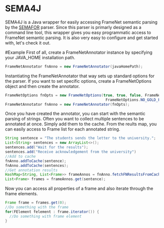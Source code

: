# SEMA4J
SEMA4J is a Java wrapper for easily accessing FrameNet semantic parsing by the [SEMAFOR](https://github.com/Noahs-ARK/semafor-semantic-parser) parser. Since this parser is primarly
designed as a command line tool, this wrapper gives you easy programmatic access to FrameNet semantic parsing. It is also
very easy to configure and get started with, let's check it out.

#Example
First of all, create a FrameNetAnnotator instance by specifying your JAVA_HOME installation path.
```java
FrameNetAnnotator fnAnno = new FrameNetAnnotator(javaHomePath);
```
Instantiating the FrameNetAnnotator that way sets up standard options for the parser. If you
want to set specific options, create a FrameNetOptions object and then create the annotator.
```java
FrameNetOptions fnOpts = new FrameNetOptions(true, true, false, FrameNetOptions.DECODING_TYPE_BEAM,
                                              FrameNetOptions.NO_GOLD_FILES, javaHomePath);
FrameNetAnnotator fnAnno = new FrameNetAnnotator(fnOpts);
```
Once you have created the annotator, you can start with the semantic parsing of strings.
Often you want to collect multiple sentences to be annotated at once. Simply add them to
the cache. From the reults map, you can easily access to Frame list for each annotated string.
```java
String sentence = "The students sends the letter to the university.";
List<String> sentences = new ArrayList<>();
sentences.add("Wait for the results");
sentences.add("Receive acknowledgement from the university")
//Add to cache
fnAnno.addToCache(sentence);
fnAnno.addToCache(sentences);
//Get annotation results
HashMap<String, List<Frame>> frameAnnos = fnAnno.fetchFNResultsFromCache(sentence);
List<Frame> frames = frameAnnos.get(sentence);
```
Now you can access all properties of a frame and also iterate through the frame elements.

```java
Frame frame = frames.get(0);
//Do something with the frame
for(FElement felement : frame.iterator()) {
  //Do something with frame element
}
```

